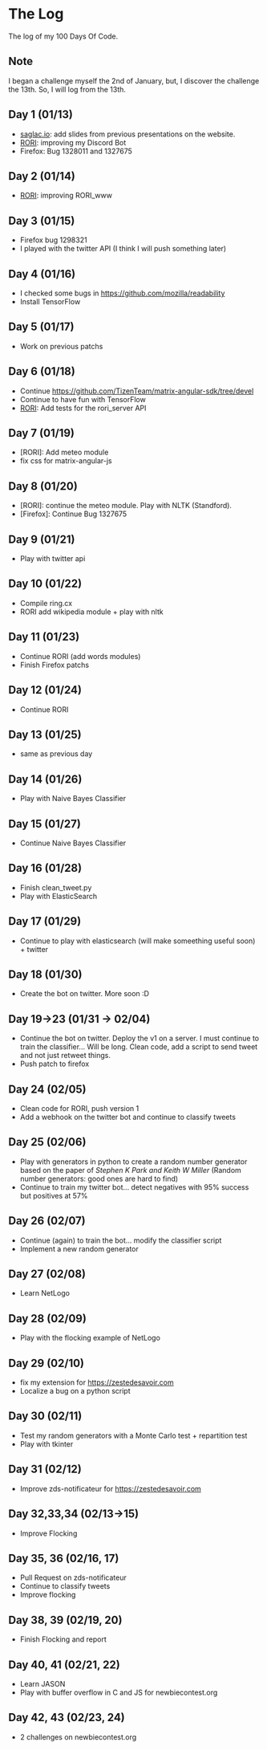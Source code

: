 # The Log

The log of my 100 Days Of Code.

## Note

I began a challenge myself the 2nd of January, but, I discover the challenge the 13th. So, I will log from the 13th.

## Day 1 (01/13)

+ [saglac.io](http://saglac.io/): add slides from previous presentations on the website.
+ [RORI](https://github.com/AmarOk1412/rori): improving my Discord Bot
+ Firefox: Bug 1328011 and 1327675

## Day 2 (01/14)

+ [RORI](https://github.com/AmarOk1412/rori): improving RORI_www

## Day 3 (01/15)

+ Firefox bug 1298321
+ I played with the twitter API (I think I will push something later)

## Day 4 (01/16)

+ I checked some bugs in https://github.com/mozilla/readability
+ Install TensorFlow

## Day 5 (01/17)

+ Work on previous patchs

## Day 6 (01/18)

+ Continue https://github.com/TizenTeam/matrix-angular-sdk/tree/devel
+ Continue to have fun with TensorFlow
+ [RORI](https://github.com/AmarOk1412/RORI_server): Add tests for the rori_server API

## Day 7 (01/19)

+ [RORI]: Add meteo module
+ fix css for matrix-angular-js

## Day 8 (01/20)

+ [RORI]: continue the meteo module. Play with NLTK (Standford).
+ [Firefox]: Continue Bug 1327675

## Day 9 (01/21)

+ Play with twitter api

## Day 10 (01/22)

+ Compile ring.cx
+ RORI add wikipedia module + play with nltk

## Day 11 (01/23)

+ Continue RORI (add words modules)
+ Finish Firefox patchs

## Day 12 (01/24)

+ Continue RORI

## Day 13  (01/25)

+ same as previous day 

## Day 14 (01/26)

+ Play with Naive Bayes Classifier

## Day 15 (01/27)

+ Continue Naive Bayes Classifier

## Day 16 (01/28)

+ Finish clean_tweet.py
+ Play with ElasticSearch

## Day 17 (01/29)

+ Continue to play with elasticsearch (will make someething useful soon) + twitter

## Day 18 (01/30)

+ Create the bot on twitter. More soon :D

## Day 19->23 (01/31 -> 02/04)

+ Continue the bot on twitter. Deploy the v1 on a server. I must continue to train the classifier... Will be long. Clean code, add a script to send tweet and not just retweet things.
+ Push patch to firefox

## Day 24 (02/05)

+ Clean code for RORI, push version 1
+ Add a webhook on the twitter bot and continue to classify tweets

## Day 25 (02/06)

+ Play with generators in python to create a random number generator based on the paper of *Stephen K Park and Keith W Miller* (Random number generators: good ones are hard to find)
+ Continue to train my twitter bot... detect negatives with 95% success but positives at 57%

## Day 26 (02/07)

+ Continue (again) to train the bot... modify the classifier script
+ Implement a new random generator

## Day 27 (02/08)

+ Learn NetLogo

## Day 28 (02/09)

+ Play with the flocking example of NetLogo

## Day 29 (02/10)

+ fix my extension for https://zestedesavoir.com
+ Localize a bug on a python script 

## Day 30 (02/11)

+ Test my random generators with a Monte Carlo test + repartition test
+ Play with tkinter

## Day 31 (02/12)

+ Improve zds-notificateur for https://zestedesavoir.com

## Day 32,33,34 (02/13->15)

+ Improve Flocking

## Day 35, 36 (02/16, 17)

+ Pull Request on zds-notificateur
+ Continue to classify tweets
+ Improve flocking

## Day 38, 39 (02/19, 20)

+ Finish Flocking and report

## Day 40, 41 (02/21, 22)

+ Learn JASON
+ Play with buffer overflow in C and JS for newbiecontest.org


## Day 42, 43 (02/23, 24)

+ 2 challenges on newbiecontest.org
